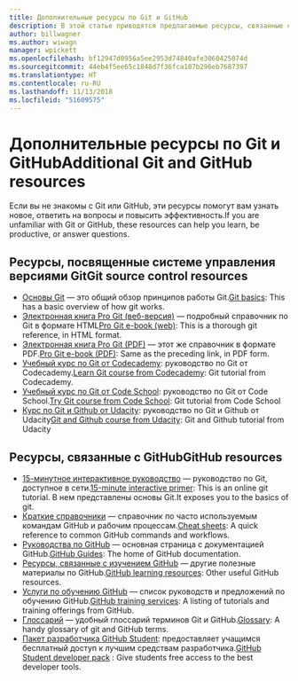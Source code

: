 ```yaml
---
title: Дополнительные ресурсы по Git и GitHub
description: В этой статье приводятся предлагаемые ресурсы, связанные с изучением Git и GitHub для участия в разработке документации на сайте docs.microsoft.com.
author: billwagner
ms.author: wiwagn
manager: wpickett
ms.openlocfilehash: bf12947d0956a5ee2953d74840afe3060425074d
ms.sourcegitcommit: 44eb4f5ee65c1848d7f36fca107b296eb7687397
ms.translationtype: HT
ms.contentlocale: ru-RU
ms.lasthandoff: 11/13/2018
ms.locfileid: "51609575"
---
```

# <a name="additional-git-and-github-resources"></a><span data-ttu-id="f903c-103">Дополнительные ресурсы по Git и GitHub</span><span class="sxs-lookup"><span data-stu-id="f903c-103">Additional Git and GitHub resources</span></span>

<span data-ttu-id="f903c-104">Если вы не знакомы с Git или GitHub, эти ресурсы помогут вам узнать новое, ответить на вопросы и повысить эффективность.</span><span class="sxs-lookup"><span data-stu-id="f903c-104">If you are unfamiliar with Git or GitHub, these resources can help you learn, be productive, or answer questions.</span></span>

## <a name="git-source-control-resources"></a><span data-ttu-id="f903c-105">Ресурсы, посвященные системе управления версиями Git</span><span class="sxs-lookup"><span data-stu-id="f903c-105">Git source control resources</span></span>

- <span data-ttu-id="f903c-106">[Основы Git](https://go.microsoft.com/fwlink/?linkid=853939) — это общий обзор принципов работы Git.</span><span class="sxs-lookup"><span data-stu-id="f903c-106">[Git basics](https://go.microsoft.com/fwlink/?linkid=853939): This has a basic overview of how git works.</span></span>
- <span data-ttu-id="f903c-107">[Электронная книга Pro Git (веб-версия)](https://go.microsoft.com/fwlink/?linkid=853940) — подробный справочник по Git в формате HTML</span><span class="sxs-lookup"><span data-stu-id="f903c-107">[Pro Git e-book (web)](https://go.microsoft.com/fwlink/?linkid=853940): This is a thorough git reference, in HTML format.</span></span>
- <span data-ttu-id="f903c-108">[Электронная книга Pro Git (PDF)](https://progit2.s3.amazonaws.com/en/2016-03-22-f3531/progit-en.1084.pdf) — этот же справочник в формате PDF.</span><span class="sxs-lookup"><span data-stu-id="f903c-108">[Pro Git e-book (PDF)](https://progit2.s3.amazonaws.com/en/2016-03-22-f3531/progit-en.1084.pdf): Same as the preceding link, in PDF form.</span></span>
- <span data-ttu-id="f903c-109">[Учебный курс по Git от Codecademy](https://www.codecademy.com/learn/learn-git): руководство по Git от Codecademy.</span><span class="sxs-lookup"><span data-stu-id="f903c-109">[Learn Git course from Codecademy](https://www.codecademy.com/learn/learn-git): Git tutorial from Codecademy.</span></span>
- <span data-ttu-id="f903c-110">[Учебный курс по Git от Code School](https://www.codeschool.com/courses/try-git): руководство по Git от Code School.</span><span class="sxs-lookup"><span data-stu-id="f903c-110">[Try Git course from Code School](https://www.codeschool.com/courses/try-git): Git tutorial from Code School</span></span>
- <span data-ttu-id="f903c-111">[Курс по Git и Github от Udacity](https://www.udacity.com/course/how-to-use-git-and-github--ud775): руководство по Git и Github от Udacity</span><span class="sxs-lookup"><span data-stu-id="f903c-111">[Git and Github course from Udacity](https://www.udacity.com/course/how-to-use-git-and-github--ud775): Git and Github tutorial from Udacity</span></span>

## <a name="github-resources"></a><span data-ttu-id="f903c-112">Ресурсы, связанные с GitHub</span><span class="sxs-lookup"><span data-stu-id="f903c-112">GitHub resources</span></span>

- <span data-ttu-id="f903c-113">[15-минутное интерактивное руководство](https://try.github.io/) — руководство по Git, доступное в сети.</span><span class="sxs-lookup"><span data-stu-id="f903c-113">[15-minute interactive primer](https://try.github.io/): This is an online git tutorial.</span></span> <span data-ttu-id="f903c-114">В нем представлены основы Git.</span><span class="sxs-lookup"><span data-stu-id="f903c-114">It exposes you to the basics of git.</span></span>
- <span data-ttu-id="f903c-115">[Краткие справочники](https://go.microsoft.com/fwlink/?linkid=853941) — справочник по часто используемым командам GitHub и рабочим процессам.</span><span class="sxs-lookup"><span data-stu-id="f903c-115">[Cheat sheets](https://go.microsoft.com/fwlink/?linkid=853941): A quick reference to common GitHub commands and workflows.</span></span>
- <span data-ttu-id="f903c-116">[Руководства по GitHub](https://guides.github.com/) — основная страница с документацией GitHub.</span><span class="sxs-lookup"><span data-stu-id="f903c-116">[GitHub Guides](https://guides.github.com/): The home of GitHub documentation.</span></span>
- <span data-ttu-id="f903c-117">[Ресурсы, связанные с изучением GitHub](https://help.github.com/articles/git-and-github-learning-resources/) — другие полезные материалы по GitHub.</span><span class="sxs-lookup"><span data-stu-id="f903c-117">[GitHub learning resources](https://help.github.com/articles/git-and-github-learning-resources/): Other useful GitHub resources.</span></span>
- <span data-ttu-id="f903c-118">[Услуги по обучению GitHub](https://services.github.com/training/) — список руководств и предложений по обучению GitHub.</span><span class="sxs-lookup"><span data-stu-id="f903c-118">[GitHub training services](https://services.github.com/training/): A listing of tutorials and training offerings from GitHub.</span></span>
- <span data-ttu-id="f903c-119">[Глоссарий](https://help.github.com/articles/github-glossary) — удобный глоссарий терминов Git и GitHub.</span><span class="sxs-lookup"><span data-stu-id="f903c-119">[Glossary](https://help.github.com/articles/github-glossary): A handy glossary of git and GitHub terms.</span></span>
- <span data-ttu-id="f903c-120">[Пакет разработчика GitHub Student](https://education.github.com/pack): предоставляет учащимся бесплатный доступ к лучшим средствам разработчика.</span><span class="sxs-lookup"><span data-stu-id="f903c-120">[GitHub Student developer pack](https://education.github.com/pack) : Give students free access to the best developer tools.</span></span>
